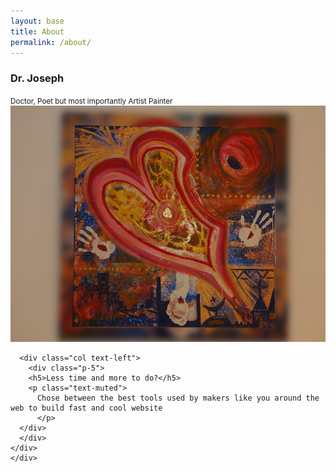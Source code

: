 ```yaml
---
layout: base
title: About
permalink: /about/
---
```

<div class="container">
<div class="row">
  <div class="col-md-12 text-center">
    <h3 class="display-4 mt-3 "> Dr. Joseph </h3>
    <small class="text-muted"> Doctor, Poet but most importantly Artist Painter </small>
  </div>
  <section class="slice">
    <div class="container">
      <div class="row align-items-center cols-sm-space">
            <div class="col order-1">
              <img class="img-fluid" src="./assets/img/art-3.png" >
        </div>
        <!-- ./col-->

      <div class="col text-left">
        <div class="p-5">
        <h5>Less time and more to do?</h5>
        <p class="text-muted">
          Chose between the best tools used by makers like you around the web to build fast and cool website
          </p>
      </div>
      </div>
    </div>
    </div>
  </section>
</div>
</div>
